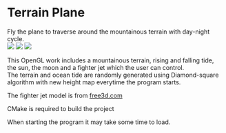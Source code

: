 # Terrain Plane
Fly the plane to traverse around the mountainous terrain with day-night cycle. <br />
![](https://github.com/zinzin-101/OpenGL_Real-Time-Rendering/blob/main/src/2_Terrain_Plane/gif/showcase1.gif)
![](https://github.com/zinzin-101/OpenGL_Real-Time-Rendering/blob/main/src/2_Terrain_Plane/gif/showcase2.gif)
![](https://github.com/zinzin-101/OpenGL_Real-Time-Rendering/blob/main/src/2_Terrain_Plane/gif/showcase3.gif)

This OpenGL work includes a mountainous terrain, rising and falling tide, the sun, the moon and a fighter jet which the user can control. <br />
The terrain and ocean tide are randomly generated using Diamond-square algorithm with new height map everytime the program starts. <br />

The fighter jet model is from [free3d.com](https://free3d.com/3d-model/fighter-jet-joint-european-v1--189655.html) <br />

CMake is required to build the project <br />

When starting the program it may take some time to load. <br />